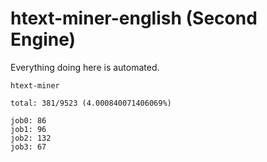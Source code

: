 # htext-miner-english (Second Engine)

Everything doing here is automated.

```
htext-miner

total: 381/9523 (4.000840071406069%)

job0: 86
job1: 96
job2: 132
job3: 67
```